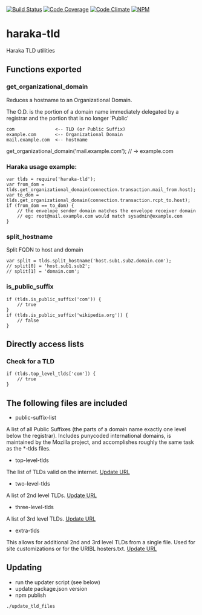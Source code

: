 [![Build Status][ci-img]][ci-url]
[![Code Coverage][cov-img]][cov-url]
[![Code Climate][clim-img]][clim-url]
[![NPM][npm-img]][npm-url]

# haraka-tld

Haraka TLD utilities

## Functions exported

### get_organizational_domain

Reduces a hostname to an Organizational Domain.

The O.D. is the portion of a domain name immediately delegated by a registrar and the portion that is no longer 'Public'

    com               <-- TLD (or Public Suffix)
    example.com       <-- Organizational Domain
    mail.example.com  <-- hostmame

get_organizational_domain('mail.example.com'); // -> example.com

### Haraka usage example:

    var tlds = require('haraka-tld');
    var from_dom = tlds.get_organizational_domain(connection.transaction.mail_from.host);
    var to_dom = tlds.get_organizational_domain(connection.transaction.rcpt_to.host);
    if (from_dom == to_dom) {
        // the envelope sender domain matches the envelope receiver domain
        // eg: root@mail.example.com would match sysadmin@example.com
    }

### split_hostname

Split FQDN to host and domain

    var split = tlds.split_hostname('host.sub1.sub2.domain.com');
    // split[0] = 'host.sub1.sub2';
    // split[1] = 'domain.com';

### is_public_suffix

    if (tlds.is_public_suffix('com')) {
        // true
    }
    if (tlds.is_public_suffix('wikipedia.org')) {
        // false
    }


## Directly access lists

### Check for a TLD

    if (tlds.top_level_tlds['com']) {
        // true
    }


## The following files are included

* public-suffix-list

A list of all Public Suffixes (the parts of a domain name exactly
one level below the registrar). Includes punycoded international domains, is
maintained by the Mozilla project, and accomplishes roughly the same task
as the \*-tlds files.

* top-level-tlds

The list of TLDs valid on the internet. [Update URL](http://data.iana.org/TLD/tlds-alpha-by-domain.txt)

* two-level-tlds

A list of 2nd level TLDs. [Update URL](http://george.surbl.org/two-level-tlds)

* three-level-tlds

A list of 3rd level TLDs. [Update URL](http://www.surbl.org/tld/three-level-tlds)

* extra-tlds

This allows for additional 2nd and 3rd level TLDs from a single file. Used for site customizations or for the URIBL hosters.txt. [Update URL](http://rss.uribl.com/hosters/hosters.txt)


## Updating

* run the updater script (see below)
* update package.json version
* npm publish

```sh
./update_tld_files
```


[ci-img]: https://travis-ci.org/haraka/haraka-tld.svg
[ci-url]: https://travis-ci.org/haraka/haraka-tld
[cov-img]: https://codecov.io/github/haraka/haraka-tld/coverage.svg
[cov-url]: https://codecov.io/github/haraka/haraka-tld
[clim-img]: https://codeclimate.com/github/haraka/haraka-tld/badges/gpa.svg
[clim-url]: https://codeclimate.com/github/haraka/haraka-tld
[npm-img]: https://nodei.co/npm/haraka-tld.png
[npm-url]: https://www.npmjs.com/package/haraka-tld
